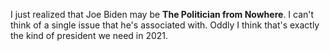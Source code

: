 I just realized that Joe Biden may be <b>The Politician from Nowhere</b>. I can't think of a single issue that he's associated with. Oddly I think that's exactly the kind of president we need in 2021.
